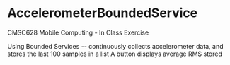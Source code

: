 # AccelerometerBoundedService
CMSC628 Mobile Computing - In Class Exercise

Using Bounded Services -- continuously collects accelerometer data, and stores the last 100 samples in a list
A button displays average RMS stored
